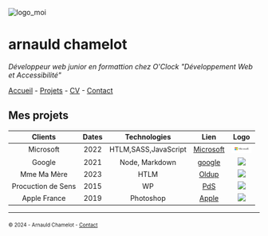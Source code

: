 ![logo_moi](https://fastly.picsum.photos/id/1005/800/300.jpg?hmac=LcHrvqq-CpNZxTg2JWPaRp-GL6HuOx6eBSkMQ67HpF8 "mon_image")
# arnauld chamelot

*Développeur web junior en formattion chez O'Clock "Développement Web et Accessibilité"*

[Accueil](https://github.com/arnauldchamelot/S01E11_atelier_recap/blob/main/README.md "page acceuil") - [Projets](https://github.com/arnauldchamelot/S01E11_atelier_recap/blob/main/Projets.md "page projets") - [CV](https://github.com/arnauldchamelot/S01E11_atelier_recap/blob/main/CV.md "page CV") - [Contact](https://github.com/arnauldchamelot/S01E11_atelier_recap/blob/main/contact.md "page contact")

## Mes projets

| Clients       | Dates           | Technologies  |Lien  |Logo |
| :-----------: |:-------------:| :----:| :----:| :----:|
| Microsoft      | 2022 | HTLM,SASS,JavaScript | [Microsoft](https://www.microsoft.com "Site Microsoft")|<img src="lgo_micro.png" width="40"/></img>
| Google      | 2021      |   Node, Markdown |[google](https://www.google.com "Site Google")|<img src="https://productiondesens.com/wp-content/uploads/2023/09/logo-business-thumbnail.png" width="35"/></img>
| Mme Ma Mère | 2023      |    HTLM | [Oldup](https://www.oldup.fr/ "Site Old Up")|<img src="https://mouvement-europeen.eu/wp-content/uploads/2018/02/logo-oldup.png" width="20"/></img>
| Procuction de Sens | 2015      |   WP | [PdS](https://www.productiondesens.com.fr/ "Site Production de Sens")|<img src="https://productiondesens.com/wp-content/uploads/2017/03/fav114.jpg" width="15"/></img>
| Apple France | 2019      |  Photoshop | [Apple](https://www.apple.fr.fr/ "Site Production de Sens")|<img src="https://productiondesens.com/wp-content/uploads/2022/08/apple-logo-arcenciel-71.png" width="25"/></img>

___

<font size="1.5pt">© 2024 - Arnauld Chamelot - [Contact](https://github.com/arnauldchamelot/S01E11_atelier_recap/blob/main/contact.md "page contact")</font>

